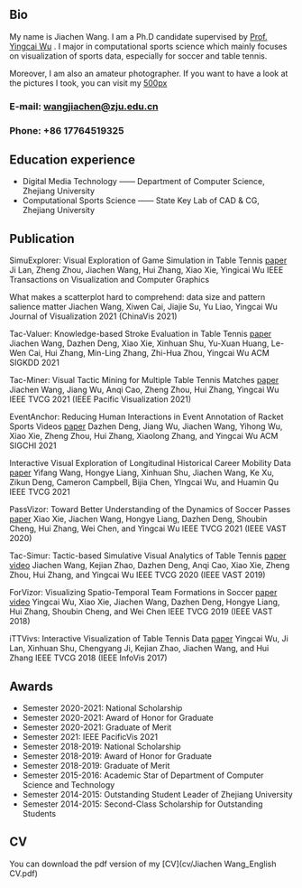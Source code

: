 ## Bio
My name is Jiachen Wang. I am a Ph.D candidate supervised by [Prof. Yingcai Wu](http://www.ycwu.org/) . I major in computational sports science which mainly focuses on visualization of sports data, especially for soccer and table tennis.

Moreover, I am also an amateur photographer. If you want to have a look at the pictures I took, you can visit my [500px](https://500px.com/343725635)

### E-mail: wangjiachen@zju.edu.cn
### Phone: +86 17764519325


## Education experience
* Digital Media Technology —— Department of Computer Science, Zhejiang University
* Computational Sports Science —— State Key Lab of CAD & CG, Zhejiang University

## Publication
SimuExplorer: Visual Exploration of Game Simulation in Table Tennis [paper](https://zjuidg.org/source/projects/SimuExplorer/SimuExplorer.pdf)
Ji Lan, Zheng Zhou, Jiachen Wang, Hui Zhang, Xiao Xie, Yingicai Wu
IEEE Transactions on Visualization and Computer Graphics

What makes a scatterplot hard to comprehend: data size and pattern salience matter
Jiachen Wang, Xiwen Cai, Jiajie Su, Yu Liao, Yingcai Wu
Journal of Visualization 2021 (ChinaVis 2021)

Tac-Valuer: Knowledge-based Stroke Evaluation in Table Tennis [paper](https://zjuidg.org/source/projects/tacValuer/tacValuer.pdf)
Jiachen Wang, Dazhen Deng, Xiao Xie, Xinhuan Shu, Yu-Xuan Huang, Le-Wen Cai, Hui Zhang, Min-Ling Zhang, Zhi-Hua Zhou, Yingcai Wu
ACM SIGKDD 2021

Tac-Miner: Visual Tactic Mining for Multiple Table Tennis Matches [paper](https://zjuidg.org/source/projects/TacMiner/tacminer.pdf)
Jiachen Wang, Jiang Wu, Anqi Cao, Zheng Zhou, Hui Zhang, Yingcai Wu
IEEE TVCG 2021 (IEEE Pacific Visualization 2021)

EventAnchor: Reducing Human Interactions in Event Annotation of Racket Sports Videos [paper](https://zjuidg.org/source/projects/eventanchor/eventanchor.pdf)
Dazhen Deng, Jiang Wu, Jiachen Wang, Yihong Wu, Xiao Xie, Zheng Zhou, Hui Zhang, Xiaolong Zhang, and Yingcai Wu
ACM SIGCHI 2021

Interactive Visual Exploration of Longitudinal Historical Career Mobility Data [paper](https://zjuidg.org/source/projects/CareerLens/CareerLens.pdf)
Yifang Wang, Hongye Liang, Xinhuan Shu, Jiachen Wang, Ke Xu, Zikun Deng, Cameron Campbell, Bijia Chen, YIngcai Wu, and Huamin Qu
IEEE TVCG 2021

PassVizor: Toward Better Understanding of the Dynamics of Soccer Passes [paper](https://zjuidg.org/source/projects/passvizor/passvizor.pdf)
Xiao Xie, Jiachen Wang, Hongye Liang, Dazhen Deng, Shoubin Cheng, Hui Zhang, Wei Chen, and Yingcai Wu
IEEE TVCG 2021 (IEEE VAST 2020)

Tac-Simur: Tactic-based Simulative Visual Analytics of Table Tennis [paper](https://zjuidg.org/source/projects/tacSimur/Tac-Simur.pdf) [video](https://www.youtube.com/watch?v=_I6cne3Wd4U&feature=youtu.be)
Jiachen Wang, Kejian Zhao, Dazhen Deng, Anqi Cao, Xiao Xie, Zheng Zhou, Hui Zhang, and Yingcai Wu
IEEE TVCG 2020 (IEEE VAST 2019)

ForVizor: Visualizing Spatio-Temporal Team Formations in Soccer [paper](https://zjuidg.org/source/projects/forvizor/forvizor.pdf) [video](https://www.youtube.com/watch?v=03U7PESGkOQ)
Yingcai Wu, Xiao Xie, Jiachen Wang, Dazhen Deng, Hongye Liang, Hui Zhang, Shoubin Cheng, and Wei Chen
IEEE TVCG 2019 (IEEE VAST 2018)

iTTVivs: Interactive Visualization of Table Tennis Data [paper](https://zjuidg.org/source/projects/iTTVis/iTTVis.pdf)
Yingcai Wu, Ji Lan, Xinhuan Shu, Chengyang Ji, Kejian Zhao, Jiachen Wang, and Hui Zhang
IEEE TVCG 2018 (IEEE InfoVis 2017)

## Awards
* Semester 2020-2021: National Scholarship
* Semester 2020-2021: Award of Honor for Graduate
* Semester 2020-2021: Graduate of Merit
* Semester 2021: IEEE PacificVis 2021
* Semester 2018-2019: National Scholarship
* Semester 2018-2019: Award of Honor for Graduate
* Semester 2018-2019: Graduate of Merit
* Semester 2015-2016: Academic Star of Department of Computer Science and Technology
* Semester 2014-2015: Outstanding Student Leader of Zhejiang University
* Semester 2014-2015: Second-Class Scholarship for Outstanding Students

## CV
You can download the pdf version of my [CV](cv/Jiachen Wang_English CV.pdf)

<!-- ## Welcome to GitHub Pages

You can use the [editor on GitHub](https://github.com/VisWang/VisWang.github.io/edit/main/index.md) to maintain and preview the content for your website in Markdown files.

Whenever you commit to this repository, GitHub Pages will run [Jekyll](https://jekyllrb.com/) to rebuild the pages in your site, from the content in your Markdown files. -->

<!-- ### Markdown

Markdown is a lightweight and easy-to-use syntax for styling your writing. It includes conventions for

```markdown
Syntax highlighted code block

# Header 1
## Header 2
### Header 3

- Bulleted
- List

1. Numbered
2. List

**Bold** and _Italic_ and `Code` text

[Link](url) and ![Image](src)
```

For more details see [Basic writing and formatting syntax](https://docs.github.com/en/github/writing-on-github/getting-started-with-writing-and-formatting-on-github/basic-writing-and-formatting-syntax).

### Jekyll Themes

Your Pages site will use the layout and styles from the Jekyll theme you have selected in your [repository settings](https://github.com/VisWang/VisWang.github.io/settings/pages). The name of this theme is saved in the Jekyll `_config.yml` configuration file.

### Support or Contact

Having trouble with Pages? Check out our [documentation](https://docs.github.com/categories/github-pages-basics/) or [contact support](https://support.github.com/contact) and we’ll help you sort it out. -->
